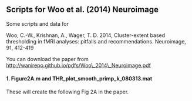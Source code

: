 ## Scripts for Woo et al. (2014) Neuroimage
Some scripts and data for 

Woo, C.-W., Krishnan, A., Wager, T. D. 2014, Cluster-extent based thresholding in fMRI analyses: pitfalls and recommendations. Neuroimage, 91, 412-419

You can download the paper from http://wanirepo.github.io/pdfs/Woo\_2014\_Neuroimage.pdf

#### 1. Figure2A.m and THR\_plot\_smooth\_primp\_k\_080313.mat
These will create the following Fig 2A in the paper.


